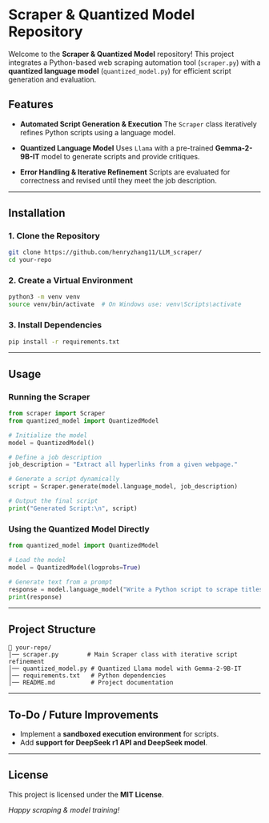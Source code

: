 # Scraper & Quantized Model Repository

Welcome to the **Scraper & Quantized Model** repository! This project integrates a Python-based web scraping automation tool (`scraper.py`) with a **quantized language model** (`quantized_model.py`) for efficient script generation and evaluation.

## Features

- **Automated Script Generation & Execution** 
  The `Scraper` class iteratively refines Python scripts using a language model.
  
- **Quantized Language Model** 
  Uses `Llama` with a pre-trained **Gemma-2-9B-IT** model to generate scripts and provide critiques.

- **Error Handling & Iterative Refinement** 
  Scripts are evaluated for correctness and revised until they meet the job description.

---

## Installation

### 1. Clone the Repository  
```bash
git clone https://github.com/henryzhang11/LLM_scraper/
cd your-repo
```

### 2. Create a Virtual Environment  
```bash
python3 -m venv venv
source venv/bin/activate  # On Windows use: venv\Scripts\activate
```

### 3. Install Dependencies  
```bash
pip install -r requirements.txt
```
---

## Usage

### Running the Scraper
```python
from scraper import Scraper
from quantized_model import QuantizedModel

# Initialize the model
model = QuantizedModel()

# Define a job description
job_description = "Extract all hyperlinks from a given webpage."

# Generate a script dynamically
script = Scraper.generate(model.language_model, job_description)

# Output the final script
print("Generated Script:\n", script)
```

### Using the Quantized Model Directly
```python
from quantized_model import QuantizedModel

# Load the model
model = QuantizedModel(logprobs=True)

# Generate text from a prompt
response = model.language_model("Write a Python script to scrape titles from a webpage.")
print(response)
```

---

## Project Structure

```
📂 your-repo/
│── scraper.py        # Main Scraper class with iterative script refinement
│── quantized_model.py # Quantized Llama model with Gemma-2-9B-IT
│── requirements.txt   # Python dependencies
│── README.md          # Project documentation
```

---

## To-Do / Future Improvements

- Implement a **sandboxed execution environment** for scripts.
- Add **support for DeepSeek r1 API and DeepSeek model**.

---

## License

This project is licensed under the **MIT License**.

*Happy scraping & model training!*
